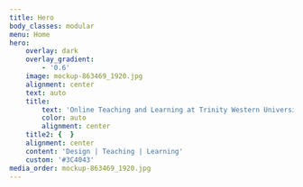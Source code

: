 ```yaml
---
title: Hero
body_classes: modular
menu: Home
hero:
    overlay: dark
    overlay_gradient:
        - '0.6'
    image: mockup-863469_1920.jpg
    alignment: center
    text: auto
    title:
        text: 'Online Teaching and Learning at Trinity Western University'
        color: auto
        alignment: center
    title2: {  }
    alignment: center
    content: 'Design | Teaching | Learning'
    custom: '#3C4043'
media_order: mockup-863469_1920.jpg
---
```

